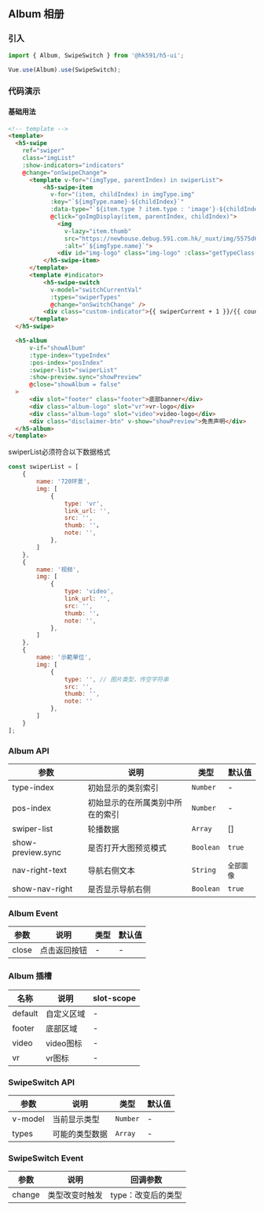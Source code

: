 ## Album 相册

### 引入
``` javascript
import { Album, SwipeSwitch } from '@hk591/h5-ui';

Vue.use(Album).use(SwipeSwitch);
```

### 代码演示

#### 基础用法

```html
<!-- template -->
<template>
  <h5-swipe 
    ref="swiper"
    class="imgList"
    :show-indicators="indicators"
    @change="onSwipeChange">
      <template v-for="(imgType, parentIndex) in swiperList">
          <h5-swipe-item
            v-for="(item, childIndex) in imgType.img" 
            :key="`${imgType.name}-${childIndex}`" 
            :data-type="`${item.type ? item.type : 'image'}-${childIndex}`" 
            @click="goImgDisplay(item, parentIndex, childIndex)">
              <img 
                v-lazy="item.thumb"
                src="https://newhouse.debug.591.com.hk/_nuxt/img/5575d6e.png"
                :alt="`${imgType.name}`">
              <div id="img-logo" class="img-logo" :class="getTypeClass(item.type)" />
          </h5-swipe-item>
      </template>
      <template #indicator>
          <h5-swipe-switch 
            v-model="switchCurrentVal"
            :types="swiperTypes"
            @change="onSwitchChange" />
          <div class="custom-indicator">{{ swiperCurrent + 1 }}/{{ count(swiperList) }}</div>
      </template>
  </h5-swipe>

  <h5-album
      v-if="showAlbum"
      :type-index="typeIndex"
      :pos-index="posIndex"
      :swiper-list="swiperList"
      :show-preview.sync="showPreview"
      @close="showAlbum = false"
  >
      <div slot="footer" class="footer">底部banner</div>
      <div class="album-logo" slot="vr">vr-logo</div>
      <div class="album-logo" slot="video">video-logo</div>
      <div class="disclaimer-btn" v-show="showPreview">免责声明</div>
  </h5-album>
</template>
```

swiperList必须符合以下数据格式
```js
const swiperList = [
    {
        name: '720环景',
        img: [
            {
                type: 'vr',
                link_url: '',
                src: '',
                thumb: ''，
                note: '',
            },
        ]
    },
    {
        name: '视频',
        img: [
            {
                type: 'video',
                link_url: '',
                src: '',
                thumb: ''，
                note: '',
            },
        ]
    },
    {
        name: '示範單位',
        img: [
            {
                type: '', // 图片类型，传空字符串
                src: '',
                thumb: '',
                note: ''
            },
        ]
    }
];
```

### Album API

| 参数 | 说明 | 类型 | 默认值 |
|------|------|------|------|
| type-index | 初始显示的类别索引 | `Number` | - |
| pos-index | 初始显示的在所属类别中所在的索引 | `Number` | - |
| swiper-list | 轮播数据 | `Array` | [] |
| show-preview.sync | 是否打开大图预览模式 | `Boolean` | `true` |
| nav-right-text | 导航右侧文本 | `String` | `全部圖像` |
| show-nav-right | 是否显示导航右侧 | `Boolean` | `true` |

### Album Event

| 参数 | 说明 | 类型 | 默认值 |
|------|------|------|------|
| close | 点击返回按钮 | - | - |

### Album 插槽

| 名称 | 说明 | slot-scope |
|------|------|------|
| default | 自定义区域 | - |
| footer | 底部区域 | - |
| video | video图标 | - |
| vr | vr图标 | - |

### SwipeSwitch API

| 参数 | 说明 | 类型 | 默认值 |
|------|------|------|------|
| v-model | 当前显示类型 | `Number` | - |
| types | 可能的类型数据 | `Array` | - |

### SwipeSwitch Event

| 参数 | 说明 | 回调参数 |
|------|------|------|
| change | 类型改变时触发 | type：改变后的类型 |

